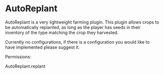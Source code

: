 # AutoReplant

AutoReplant is a very lightweight farming plugin. This plugin allows crops to be automatically replanted, as long as the player has seeds in their inventory of the type matching the crop they harvested.

Currently no configurations, if there is a configuration you would like to have implemented please suggest it.

Permissions:

AutoReplant.replant

